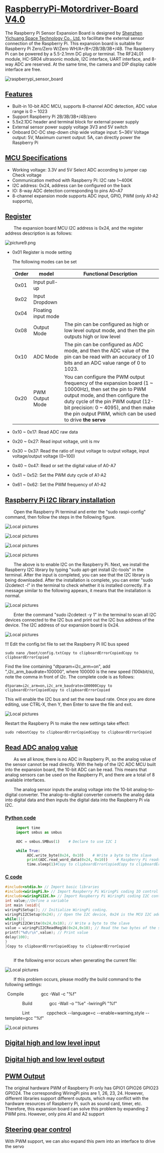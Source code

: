 # [RaspberryPi-Motordriver-Board V4.0](http://localhost:3000/#/en/raspberrypi/raspberrypi_sensor_board/raspberrypi_sensor_board?id=raspberrypi-sensor-board-v40)

The Raspberry Pi Sensor Expansion Board is designed by [Shenzhen Yichuang Space Technology Co., Ltd.](http://www.emakefun.com/) to facilitate the external sensor connection of the Raspberry Pi. This expansion board is suitable for Raspberry Pi Zero/Zero W/Zero WH/A+/B+/2B/3B/3B+/4B. The Raspberry Pi can be powered by a 5.5-2.1mm DC plug or terminal. The RF24L01 module, HC-SR04 ultrasonic module, I2C interface, UART interface, and 8-way ADC are reserved. At the same time, the camera and DIP display cable interface are free.



![raspberrypi_sensor_board](http://localhost:3000/en/raspberrypi/raspberrypi_sensor_board/picture/raspberrypi_sensor_boardv4.0.jpg)



## [Features](http://localhost:3000/#/en/raspberrypi/raspberrypi_sensor_board/raspberrypi_sensor_board?id=特点)

- Built-in 10-bit ADC MCU, supports 8-channel ADC detection, ADC value range is 0 ~ 1023
- Support Raspberry Pi 2B/3B/3B+/4B/zero
- 5.5x2.1DC header and terminal block for external power supply
- External sensor power supply voltage 3V3 and 5V switch
- Onboard DC-DC step-down chip wide voltage input: 5~36V Voltage output: 5V, Maximum current output: 5A, can directly power the Raspberry Pi

## [MCU Specifications](http://localhost:3000/#/en/raspberrypi/raspberrypi_sensor_board/raspberrypi_sensor_board?id=mcu规格)

- Working voltage: 3.3V and 5V Select ADC according to jumper cap Check voltage
- Communication method with Raspberry Pi: I2C rate 1~400K
- I2C address: 0x24, address can be configured on the back
- IO: 8-way ADC detection corresponding to pins A0~A7
- 8-channel expansion mode supports ADC input, GPIO, PWM (only A1-A2 supports),

## [Register](http://localhost:3000/#/en/raspberrypi/raspberrypi_sensor_board/raspberrypi_sensor_board?id=寄存器)

    The expansion board MCU I2C address is 0x24, and the register address description is as follows:



![picture9.png](http://localhost:3000/en/raspberrypi/raspberrypi_sensor_board/picture/picture10.png)



- 0x01 Register is mode setting

  The following modes can be set

  | Order | model               | Functional Description                                       |
  | ----- | ------------------- | ------------------------------------------------------------ |
  | 0x01  | Input pull-up       |                                                              |
  | 9x02  | Input Dropdown      |                                                              |
  | 0x04  | Floating input mode |                                                              |
  | 0x08  | Output Mode         | The pin can be configured as high or low level output mode, and then the pin outputs high or low level |
  | 0x10  | ADC Mode            | The pin can be configured as ADC mode, and then the ADC value of the pin can be read with an accuracy of 10 bits and an ADC value range of 0 to 1023. |
  | 0x20  | PWM Output Mode     | You can configure the PWM output frequency of the expansion board (1 ~ 10000Hz), then set the pin to PWM output mode, and then configure the duty cycle of the pin PWM output (12-bit precision: 0 ~ 4095), and then make the pin output PWM, which can be used to drive **the servo** |

- 0x10 ~ 0x17: Read ADC raw data

- 0x20 ~ 0x27: Read input voltage, unit is mv

- 0x30 ~ 0x37: Read the ratio of input voltage to output voltage, input voltage/output voltage (0~100)

- 0x40 ~ 0x47: Read or set the digital value of A0-A7

- 0x51 ~ 0x52: Set the PWM duty cycle of A1-A2

- 0x61 ~ 0x62: Set the PWM frequency of A1-A2

## [Raspberry Pi I2C library installation](http://localhost:3000/#/en/raspberrypi/raspberrypi_sensor_board/raspberrypi_sensor_board?id=树莓派i2c库安装)

    Open the Raspberry Pi terminal and enter the "sudo raspi-config" command, then follow the steps in the following figure.



![Local pictures](http://localhost:3000/en/raspberrypi/raspberrypi_sensor_board/picture/picture1.png)





![Local pictures](http://localhost:3000/en/raspberrypi/raspberrypi_sensor_board/picture/picture2.png)





![Local pictures](http://localhost:3000/en/raspberrypi/raspberrypi_sensor_board/picture/picture3.png)





![Local pictures](http://localhost:3000/en/raspberrypi/raspberrypi_sensor_board/picture/picture4.png)



    The above is to enable I2C on the Raspberry Pi. Next, we install the Raspberry I2C library by typing "sudo apt-get install i2c-tools" in the terminal. After the input is completed, you can see that the I2C library is being downloaded. After the installation is complete, you can enter "sudo i2cdetect -l" in the terminal to check whether it is installed correctly. If a message similar to the following appears, it means that the installation is normal.



![Local pictures](http://localhost:3000/en/raspberrypi/raspberrypi_sensor_board/picture/picture5.png)



    Enter the command "sudo i2cdetect -y 1" in the terminal to scan all I2C devices connected to the I2C bus and print out the I2C bus address of the device. The I2C address of our expansion board is 0x24.



![Local pictures](http://localhost:3000/en/raspberrypi/raspberrypi_sensor_board/picture/picture6.png)



!!! Edit the config.txt file to set the Raspberry Pi IIC bus speed

```markup
sudo nano /boot/config.txtCopy to clipboardErrorCopiedCopy to clipboardErrorCopied
```

Find the line containing "dtparam=i2c_arm=on", add ",i2c_arm_baudrate=100000", where 100000 is the new speed (100kbit/s), note the comma in front of i2c. The complete code is as follows:

```markup
dtparam=i2c_arm=on,i2c_arm_baudrate=100000Copy to clipboardErrorCopiedCopy to clipboardErrorCopied
```

This will enable the I2C bus and set the new baud rate. Once you are done editing, use CTRL-X, then Y, then Enter to save the file and exit.



![Local pictures](http://localhost:3000/en/raspberrypi/raspberrypi_sensor_board/picture/picture7.png)



Restart the Raspberry Pi to make the new settings take effect:

```markup
sudo rebootCopy to clipboardErrorCopiedCopy to clipboardErrorCopied
```

## [Read ADC analog value](http://localhost:3000/#/en/raspberrypi/raspberrypi_sensor_board/raspberrypi_sensor_board?id=读取adc模拟值)

    As we all know, there is no ADC in Raspberry Pi, so the analog value of the sensor cannot be read directly. With the help of the I2C ADC MCU built into the expansion board, the 10-bit ADC can be read. This means that analog sensors can be used on the Raspberry Pi, and there are a total of 8 available interfaces.

    The analog sensor inputs the analog voltage into the 10-bit analog-to-digital converter. The analog-to-digital converter converts the analog data into digital data and then inputs the digital data into the Raspberry Pi via I2C.

### [Python code](http://localhost:3000/#/en/raspberrypi/raspberrypi_sensor_board/raspberrypi_sensor_board?id=python代码)

```python
     import time
     import smbus as smbus
    
     ADC = smbus.SMBus(1)    # Declare to use I2C 1
    
     while True:
          ADC.write_byte(0x24, 0x10)    # Write a byte to the slave
          print(ADC.read_word_data(0x24, 0x10))    # Raspberry Pi reads the data returned by the expansion board and prints it out
          time.sleep(1)#Copy to clipboardErrorCopiedCopy to clipboardErrorCopied
```

### [C code](http://localhost:3000/#/en/raspberrypi/raspberrypi_sensor_board/raspberrypi_sensor_board?id=c代码)

```c
#include<stdio.h> // Import basic libraries
#include<wiringPi.h> // Import Raspberry Pi WiringPi coding IO control library
#include<wiringPiI2C.h> // Import Raspberry Pi WiringPi coding I2C control library
int value;//Define a variable
int main (void){
wiringPiSetup(); // Initialize WiringPi coding.
wiringPiI2CSetup(0x24); // Open the I2C device, 0x24 is the MCU I2C address on the expansion board
while(1){
wiringPiI2CWrite(0x24,0x10); // Write a byte to the slave
value = wiringPiI2CReadReg16(0x24,0x10); // Read the two bytes of the slave address and assign them to value
printf("%d\r\n",value); // Print value
delay(100);
}
}Copy to clipboardErrorCopiedCopy to clipboardErrorCopied
    
```

    If the following error occurs when generating the current file:



![Local pictures](http://localhost:3000/en/raspberrypi/raspberrypi_sensor_board/picture/picture8.png)



    If this problem occurs, please modify the build command to the following settings:

  Compile        gcc -Wall -c "%f"

        Build        gcc -Wall -o "%e" -lwiringPi "%f"

        Lint        cppcheck --language=c --enable=warning,style --template=gcc "%f"



![Local pictures](http://localhost:3000/en/raspberrypi/raspberrypi_sensor_board/picture/picture9.png)



## [Digital high and low level input](http://localhost:3000/#/en/raspberrypi/raspberrypi_sensor_board/raspberrypi_sensor_board?id=数字高低电平输入)

## [Digital high and low level output](http://localhost:3000/#/en/raspberrypi/raspberrypi_sensor_board/raspberrypi_sensor_board?id=数字高低电平输出)

## [PWM Output](http://localhost:3000/#/en/raspberrypi/raspberrypi_sensor_board/raspberrypi_sensor_board?id=pwm输出)

The original hardware PWM of Raspberry Pi only has GPIO1 GPIO26 GPIO23 GPIO24. The corresponding WiringPi pins are 1, 26, 23, 24. However, different libraries support different outputs, which may conflict with the hardware resources of Raspberry Pi, such as sound card, timer, etc. Therefore, this expansion board can solve this problem by expanding 2 PWM pins. However, only pins A1 and A2 support

## [Steering gear control](http://localhost:3000/#/en/raspberrypi/raspberrypi_sensor_board/raspberrypi_sensor_board?id=舵机控制)

With PWM support, we can also expand this pwm into an interface to drive the servo
